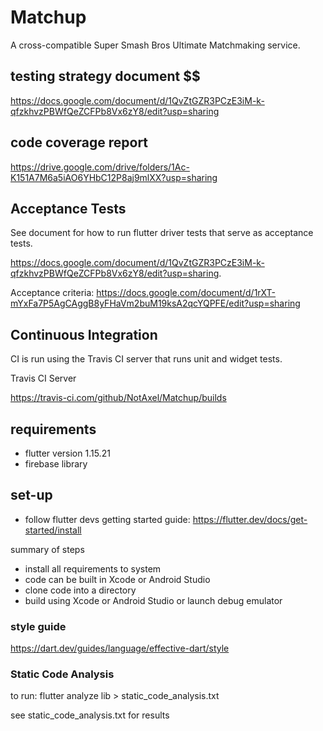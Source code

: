 # Matchup #

A cross-compatible Super Smash Bros Ultimate Matchmaking service.

## testing strategy document $$
https://docs.google.com/document/d/1QvZtGZR3PCzE3iM-k-qfzkhvzPBWfQeZCFPb8Vx6zY8/edit?usp=sharing

## code coverage report ##
https://drive.google.com/drive/folders/1Ac-K151A7M6a5iAO6YHbC12P8aj9mlXX?usp=sharing

## Acceptance Tests ##
See document for how to run flutter driver tests that serve as acceptance tests. 

https://docs.google.com/document/d/1QvZtGZR3PCzE3iM-k-qfzkhvzPBWfQeZCFPb8Vx6zY8/edit?usp=sharing. 

Acceptance criteria: https://docs.google.com/document/d/1rXT-mYxFa7P5AgCAggB8yFHaVm2buM19ksA2qcYQPFE/edit?usp=sharing

## Continuous Integration ##
CI is run using the Travis CI server that runs unit and widget tests. 

Travis CI Server  

https://travis-ci.com/github/NotAxel/Matchup/builds

## requirements ##
  * flutter version 1.15.21
  * firebase library
 
## set-up ##
  * follow flutter devs getting started guide: https://flutter.dev/docs/get-started/install
  
  summary of steps
  * install all requirements to system
  * code can be built in Xcode or Android Studio
  * clone code into a directory
  * build using Xcode or Android Studio or launch debug emulator

### style guide ### 
https://dart.dev/guides/language/effective-dart/style

### Static Code Analysis ###
to run:
   flutter analyze lib > static_code_analysis.txt 
   
see static_code_analysis.txt for results
